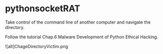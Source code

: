 # pythonsocketRAT

Take control of the command line of another computer and navigate the directory.

Follow the tutorial Chap.6 Malware Development of Python Ethical Hacking.

![alt]ChageDirectoryVictim.png
